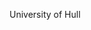 [//]: # (Created by ./bin/manage_files.pl from ./species/Meloidogyne_floridensis/PRJNA340324/Meloidogyne_floridensis_PRJNA340324.summary.html on Thu Jun 11 13:44:43 2020)
University of Hull

